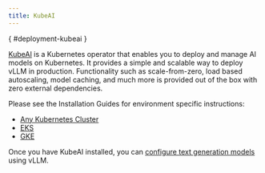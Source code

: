 ```yaml
---
title: KubeAI
---
```

[](){ #deployment-kubeai }

[KubeAI](https://github.com/substratusai/kubeai) is a Kubernetes operator that enables you to deploy and manage AI models on Kubernetes. It provides a simple and scalable way to deploy vLLM in production. Functionality such as scale-from-zero, load based autoscaling, model caching, and much more is provided out of the box with zero external dependencies.

Please see the Installation Guides for environment specific instructions:

- [Any Kubernetes Cluster](https://www.kubeai.org/installation/any/)
- [EKS](https://www.kubeai.org/installation/eks/)
- [GKE](https://www.kubeai.org/installation/gke/)

Once you have KubeAI installed, you can
[configure text generation models](https://www.kubeai.org/how-to/configure-text-generation-models/)
using vLLM.
